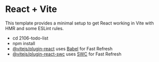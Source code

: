 # React + Vite

This template provides a minimal setup to get React working in Vite with HMR and some ESLint rules.

- cd 2106-todo-list
- npm install
- [@vitejs/plugin-react](https://github.com/vitejs/vite-plugin-react/blob/main/packages/plugin-react/README.md) uses [Babel](https://babeljs.io/) for Fast Refresh
- [@vitejs/plugin-react-swc](https://github.com/vitejs/vite-plugin-react-swc) uses [SWC](https://swc.rs/) for Fast Refresh
